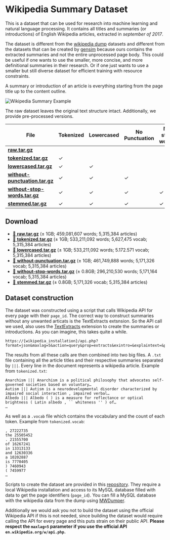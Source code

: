 Wikipedia Summary Dataset
======

This is a dataset that can be used for research into machine learning and natural language processing. It contains all titles and summaries (or introductions) of English Wikipedia articles, extracted in *september of 2017*.

The dataset is different from the [wikipedia dump](https://dumps.wikimedia.org/backup-index.html) datasets and different from the datasets that can be created by [gensim](http://textminingonline.com/training-word2vec-model-on-english-wikipedia-by-gensim) because ours contains the extracted summaries and not the entire unprocessed page body. This could be useful if one wants to use the smaller, more concise, and more definitional summaries in their research. Or if one just wants to use a smaller but still diverse dataset for efficient training with resource constraints.

A summary or introduction of an article is everything starting from the page title up to the content outline.

![Wikipedia Summary Example](https://user-images.githubusercontent.com/44893/31073372-f02d4384-a76b-11e7-909f-1e3769b3b9d0.png)

The raw dataset leaves the original text structure intact. Additionally, we provide pre-processed versions.

File | Tokenized | Lowercased | No Punctuation | No stop words | Stemmed
--- | --- | --- | --- | --- | ---
[**raw.tar.gz**](http://blob.thijs.ai/wiki-summary-dataset/raw.tar.gz) |  |  |  |  |  |
[**tokenized.tar.gz**](http://blob.thijs.ai/wiki-summary-dataset/tokenized.tar.gz) | ✓ |  |  |  |  |
[**lowercased.tar.gz**](http://blob.thijs.ai/wiki-summary-dataset/lowercased.tar.gz) | ✓ | ✓ |  |  |  |
[**without-punctuation.tar.gz**](http://blob.thijs.ai/wiki-summary-dataset/without-punctuation.tar.gz) | ✓ | ✓ | ✓ |  |  |
[**without-stop-words.tar.gz**](http://blob.thijs.ai/wiki-summary-dataset/without-stop-words.tar.gz) | ✓ | ✓ | ✓ | ✓ |  |
[**stemmed.tar.gz**](http://blob.thijs.ai/wiki-summary-dataset/stemmed.tar.gz) | ✓ | ✓ | ✓ | ✓ | ✓ |

Download
-----

- [💾 **raw.tar.gz**](http://blob.thijs.ai/wiki-summary-dataset/raw.tar.gz) (± 1GB; 459,081,607 words; 5,315,384 articles)
- [💾 **tokenized.tar.gz**](http://blob.thijs.ai/wiki-summary-dataset/tokenized.tar.gz) (± 1GB; 533,211,092 words; 5,627,475 vocab; 5,315,384 articles)
- [💾 **lowercased.tar.gz**](http://blob.thijs.ai/wiki-summary-dataset/lowercased.tar.gz) (± 1GB; 533,211,092 words; 5.172.571 vocab; 5,315,384 articles)
- [💾 **without-punctuation.tar.gz**](http://blob.thijs.ai/wiki-summary-dataset/without-punctuation.tar.gz) (± 1GB;  461,749,888 words; 5,171,326 vocab; 5,315,384 articles)
- [💾 **without-stop-words.tar.gz**](http://blob.thijs.ai/wiki-summary-dataset/without-stop-words.tar.gz) (± 0.8GB; 296,210,530 words; 5,171,164 vocab; 5,315,384 articles)
- [💾 **stemmed.tar.gz**](http://blob.thijs.ai/wiki-summary-dataset/stemmed.tar.gz) (± 0.8GB; 5,171,326 vocab; 5,315,384 articles)

Dataset construction
-----

The dataset was constructed using a script that calls Wikipedia API for every page with their `page_id`. The correct way to construct summaries without any unwanted articats is the TextExtracts extsnsion. So the API call we used, also uses the [TextExtracts](https://www.mediawiki.org/wiki/Extension:TextExtracts) extension to create the summaries or introductions. As you can imagine, this takes quite a while.

```
https://{wikipedia_installation}/api.php?format=json&maxlag=5&action=query&prop=extracts&exintro=&explaintext=&pageids=123|456|789
```

The results from all these calls are then combined into two big files. A `.txt` file containing all the article titles and their respective summaries separated by `|||`. Every line in the document represents a wikipedia article. Example from `tokenized.txt`:

```
Anarchism ||| Anarchism is a political philosophy that advocates self-governed societies based on voluntary…
Autism ||| Autism is a neurodevelopmental disorder characterized by impaired social interaction , impaired verbal…
Albedo ||| Albedo ( ) is a measure for reflectance or optical brightness ( Latin albedo , `` whiteness '' ) of…
…
```

As well as a `.vocab` file which contains the vocabulary and the count of each token. Example from `tokenized.vocab`:

```
, 27222735
the 25505452
. 21555700
of 16267241
in 13313133
and 12630336
a 10202887
is 7770405
) 7460943
( 7459977
…
```

Scripts to create the dataset are provided in this [repository](src). They require a local Wikipedia installation and access to its MySQL database filled with data to get the page identifiers (`page_id`). You can fill a MySQL database with the wikipedia data from the dump using [MWDumper](https://github.com/wikimedia/mediawiki-tools-mwdumper).

Additionally we would ask you not to build the dataset using the official Wikipedia API if this is not needed, since building the dataset would require calling the API for every page and this puts strain on their public API. **Please respect the `maxlag=5` parameter if you use the official API `en.wikipedia.org/w/api.php`.**
